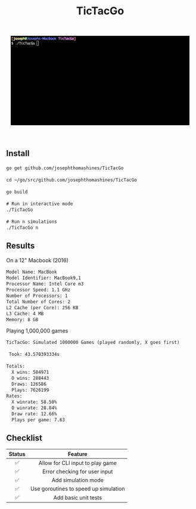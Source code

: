<h1 align="center">TicTacGo</h1>

<br>

<p align="center">
  <img src="./gifs/basic.gif" />
</p>

<br>

## Install

```shell
go get github.com/josephthomashines/TicTacGo

cd ~/go/src/github.com/josephthomashines/TicTacGo

go build

# Run in interactive mode
./TicTacGo

# Run n simulations
./TicTacGo n
```

## Results

On a 12" Macbook (2016)

```
Model Name: MacBook
Model Identifier: MacBook9,1
Processor Name: Intel Core m3
Processor Speed: 1.1 GHz
Number of Processors: 1
Total Number of Cores: 2
L2 Cache (per Core): 256 KB
L3 Cache: 4 MB
Memory: 8 GB
```

Playing 1,000,000 games

```
TicTacGo: Simulated 1000000 Games (played randomly, X goes first)

 Took: 43.570393334s

Totals:
  X wins: 584971
  O wins: 288443
  Draws: 126586
  Plays: 7626199
Rates:
  X winrate: 58.50%
  O winrate: 28.84%
  Draw rate: 12.66%
  Plays per game: 7.63
```

## Checklist

| Status |                Feature                |
| :----: | :-----------------------------------: |
|   ✅   |   Allow for CLI input to play game    |
|   ✅   |     Error checking for user input     |
|   ✅   |          Add simulation mode          |
|   ✅   | Use goroutines to speed up simulation |
|   ✅   |            Add basic unit tests             |
